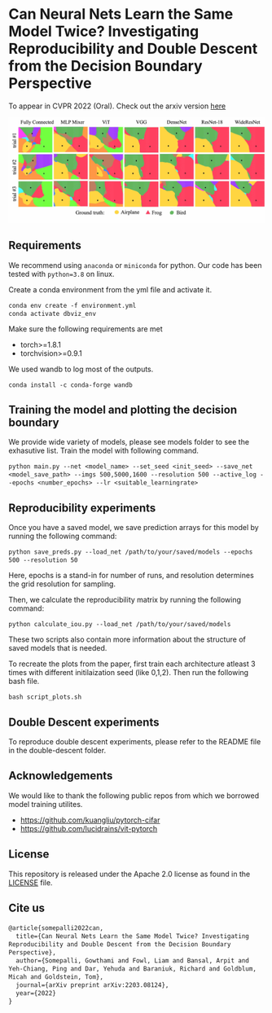 # Can Neural Nets Learn the Same Model Twice? Investigating Reproducibility and Double Descent from the Decision Boundary Perspective
To appear in CVPR 2022 (Oral). Check out the arxiv version [here](https://arxiv.org/abs/2203.08124)  

![alt text](db_repro_allmodels.jpg "Decision boundaries generated over different initialization seeds for multiple architectures")


## Requirements

We recommend using `anaconda` or `miniconda` for python. Our code has been tested with `python=3.8` on linux.

Create a conda environment from the yml file and activate it.
```
conda env create -f environment.yml
conda activate dbviz_env
```

Make sure the following requirements are met

* torch>=1.8.1
* torchvision>=0.9.1

We used wandb to log most of the outputs.
```
conda install -c conda-forge wandb 
```

## Training the model and plotting the decision boundary

We provide wide variety of models, please see models folder to see the exhasutive list. Train the model with following command.
```
python main.py --net <model_name> --set_seed <init_seed> --save_net <model_save_path> --imgs 500,5000,1600 --resolution 500 --active_log --epochs <number_epochs> --lr <suitable_learningrate>
```



## Reproducibility experiments
Once you have a saved model, we save prediction arrays for this model by running the following command: 
```
python save_preds.py --load_net /path/to/your/saved/models --epochs 500 --resolution 50
```
Here, epochs is a stand-in for number of runs, and resolution determines the grid resolution for sampling. 

Then, we calculate the reproducibility matrix by running the following command: 

```
python calculate_iou.py --load_net /path/to/your/saved/models 
```

These two scripts also contain more information about the structure of saved models that is needed. 

To recreate the plots from the paper, first train each architecture atleast 3 times with different initilaization seed (like 0,1,2). Then run the following bash file.
```
bash script_plots.sh
```

## Double Descent experiments
To reproduce double descent experiments, please refer to the README file in the double-descent folder.

## Acknowledgements

We would like to thank the following public repos from which we borrowed model training utilites.
- https://github.com/kuangliu/pytorch-cifar
- https://github.com/lucidrains/vit-pytorch

## License
This repository is released under the Apache 2.0 license as found in the [LICENSE](LICENSE) file.

## Cite us

```
@article{somepalli2022can,
  title={Can Neural Nets Learn the Same Model Twice? Investigating Reproducibility and Double Descent from the Decision Boundary Perspective},
  author={Somepalli, Gowthami and Fowl, Liam and Bansal, Arpit and Yeh-Chiang, Ping and Dar, Yehuda and Baraniuk, Richard and Goldblum, Micah and Goldstein, Tom},
  journal={arXiv preprint arXiv:2203.08124},
  year={2022}
}

```
